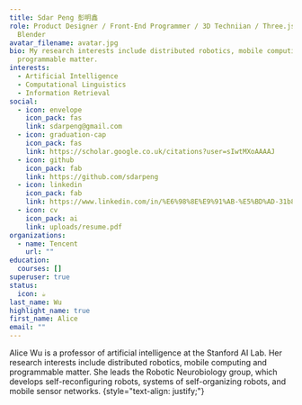 ```yaml
---
title: Sdar Peng 彭明鑫
role: Product Designer / Front-End Programmer / 3D Techniian / Three.js / HTML /
  Blender
avatar_filename: avatar.jpg
bio: My research interests include distributed robotics, mobile computing and
  programmable matter.
interests:
  - Artificial Intelligence
  - Computational Linguistics
  - Information Retrieval
social:
  - icon: envelope
    icon_pack: fas
    link: sdarpeng@gmail.com
  - icon: graduation-cap
    icon_pack: fas
    link: https://scholar.google.co.uk/citations?user=sIwtMXoAAAAJ
  - icon: github
    icon_pack: fab
    link: https://github.com/sdarpeng
  - icon: linkedin
    icon_pack: fab
    link: https://www.linkedin.com/in/%E6%98%8E%E9%91%AB-%E5%BD%AD-31b817261/
  - icon: cv
    icon_pack: ai
    link: uploads/resume.pdf
organizations:
  - name: Tencent
    url: ""
education:
  courses: []
superuser: true
status:
  icon: ☕️
last_name: Wu
highlight_name: true
first_name: Alice
email: ""
---
```


Alice Wu is a professor of artificial intelligence at the Stanford AI Lab. Her research interests include distributed robotics, mobile computing and programmable matter. She leads the Robotic Neurobiology group, which develops self-reconfiguring robots, systems of self-organizing robots, and mobile sensor networks.
{style="text-align: justify;"}
